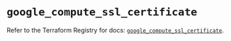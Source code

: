 # `google_compute_ssl_certificate`

Refer to the Terraform Registry for docs: [`google_compute_ssl_certificate`](https://registry.terraform.io/providers/hashicorp/google/5.20.0/docs/resources/compute_ssl_certificate).

